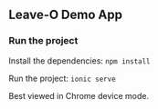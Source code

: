 ## Leave-O Demo App

### Run the project
Install the dependencies:
`npm install`

Run the project:
`ionic serve`

Best viewed in Chrome device mode.
